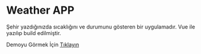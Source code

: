 # Weather APP
Şehir yazdığınızda sıcaklığını ve durumunu gösteren bir uygulamadır.
Vue ile yazılıp build edilmiştir.

Demoyu Görmek İçin [Tıklayın](https://hasanhuseyindemir.github.io/Weather-App/)
